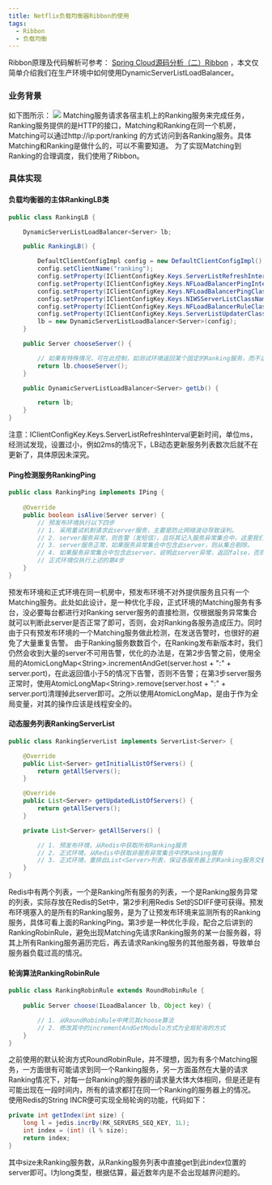 ```yaml
---
title: Netflix负载均衡器Ribbon的使用
tags:
  - Ribbon
  - 负载均衡
---
```


Ribbon原理及代码解析可参考： [Spring Cloud源码分析（二）Ribbon](http://blog.didispace.com/springcloud-sourcecode-ribbon/) ，本文仅简单介绍我们在生产环境中如何使用DynamicServerListLoadBalancer。

### 业务背景
如下图所示：
![](/img/matching_ranking.png)
Matching服务请求各宿主机上的Ranking服务来完成任务，Ranking服务提供的是HTTP的接口，Matching和Ranking在同一个机房，Matching可以通过http://ip:port/ranking 的方式访问到各Ranking服务。具体Matching和Ranking是做什么的，可以不需要知道。
为了实现Matching到Ranking的合理调度，我们使用了Ribbon。

<!--more-->

### 具体实现
#### 负载均衡器的主体RankingLB类
``` java
public class RankingLB {

    DynamicServerListLoadBalancer<Server> lb;

    public RankingLB() {

        DefaultClientConfigImpl config = new DefaultClientConfigImpl();
        config.setClientName("ranking");
        config.setProperty(IClientConfigKey.Keys.ServerListRefreshInterval, 2 * 60 * 1000); // 2分钟更新一次Ranking服务列表
        config.setProperty(IClientConfigKey.Keys.NFLoadBalancerPingInterval, 15); // 注意单位s，用于ping检测各Ranking服务是否可用
        config.setProperty(IClientConfigKey.Keys.NFLoadBalancerPingClassName, RankingPing.class.getName()); // 实现我们自己的Ping检测服务
        config.setProperty(IClientConfigKey.Keys.NIWSServerListClassName, RankingServerList.class.getName()); // 实现我们自己的Ranking服务列表
        config.setProperty(IClientConfigKey.Keys.NFLoadBalancerRuleClassName,RankingRobinRule.class.getName()); // 实现我们自己的负载均衡算法
        config.setProperty(IClientConfigKey.Keys.ServerListUpdaterClassName, PollingServerListUpdater.class.getName());
        lb = new DynamicServerListLoadBalancer<Server>(config);
    }

    public Server chooseServer() {

        // 如果有特殊情况，可在此控制，如测试环境返回某个固定的Ranking服务，而不走LB挑选。
        return lb.chooseServer();
    }

    public DynamicServerListLoadBalancer<Server> getLb() {

        return lb;
    }
}
```
注意：IClientConfigKey.Keys.ServerListRefreshInterval更新时间，单位ms，经测试发现，设置过小，例如2ms的情况下，LB动态更新服务列表数次后就不在更新了，具体原因未深究。

#### Ping检测服务RankingPing
``` java
public class RankingPing implements IPing {
	
	@Override
	public boolean isAlive(Server server) {
        // 预发布环境执行以下四步
        // 1. 采用重试机制请求此server服务，主要是防止网络波动导致误判。
        // 2. server服务异常，则告警（发短信），且将其记入服务异常集合中，这里我们使用了Redis作为此集合。
        // 3. server服务正常，如果服务异常集合中包含此server，则从集合剔除。
        // 4. 如果服务异常集合中包含此server，说明此server异常，返回false，否则，返回true
        // 正式环境仅执行上述的第4步
	}
}
```
预发布环境和正式环境在同一机房中，预发布环境不对外提供服务且只有一个Matching服务。此处如此设计，是一种优化手段，正式环境的Matching服务有多台，没必要每台都进行对Ranking server服务的直接检测，仅根据服务异常集合就可以判断此server是否正常了即可，否则，会对Ranking各服务造成压力。同时由于只有预发布环境的一个Matching服务做此检测，在发送告警时，也很好的避免了大量重复告警。
由于Ranking服务数数百个，在Ranking发布新版本时，我们仍然会收到大量的server不可用告警，优化的办法是，在第2步告警之前，使用全局的AtomicLongMap&lt;String&gt;.incrementAndGet(server.host + ":" + server.port)，在此返回值小于5的情况下告警，否则不告警；在第3步server服务正常时，使用AtomicLongMap&lt;String&gt;.remove(server.host + ":" + server.port)清理掉此server即可。之所以使用AtomicLongMap，是由于作为全局变量，对其的操作应该是线程安全的。

#### 动态服务列表RankingServerList
``` java
public class RankingServerList implements ServerList<Server> {

	@Override
	public List<Server> getInitialListOfServers() {
		return getAllServers();
	}

	@Override
	public List<Server> getUpdatedListOfServers() {
		return getAllServers();
	}

	private List<Server> getAllServers() {

        // 1. 预发布环境，从Redis中获取所有Ranking服务
        // 2. 正式环境，从Redis中获取非服务异常集合中的Ranking服务
        // 3. 正式环境，重排此List<Server>列表，保证各服务器上的Ranking服务交替出现
	}
}
```
Redis中有两个列表，一个是Ranking所有服务的列表，一个是Ranking服务异常的列表，实际存放在Redis的Set中，第2步利用Redis Set的SDIFF便可获得。预发布环境塞入的是所有的Ranking服务，是为了让预发布环境来监测所有的Ranking服务，具体可看上面的RankingPing。第3步是一种优化手段，配合之后讲到的RankingRobinRule，避免出现Matching先请求Ranking服务的某一台服务器，将其上所有Ranking服务遍历完后，再去请求Ranking服务的其他服务器，导致单台服务器负载过高的情况。

#### 轮询算法RankingRobinRule
``` java
public class RankingRobinRule extends RoundRobinRule {
    
	public Server choose(ILoadBalancer lb, Object key) {

		// 1. 从RoundRobinRule中拷贝其choose算法
        // 2. 修改其中的incrementAndGetModulo方式为全局轮询的方式
	}
}
```
之前使用的默认轮询方式RoundRobinRule，并不理想，因为有多个Matching服务，一方面很有可能请求到同一个Ranking服务，另一方面虽然在大量的请求Ranking情况下，对每一台Ranking的服务器的请求量大体大体相同，但是还是有可能出现在一段时间内，所有的请求都打在同一个Ranking的服务器上的情况。
使用Redis的String INCR便可实现全局轮询的功能，代码如下：
``` java
private int getIndex(int size) {
	long l = jedis.incrBy(RK_SERVERS_SEQ_KEY, 1L);
	int index = (int) (l % size);
	return index;
}
```
其中size未Ranking服务数，从Ranking服务列表中直接get到此index位置的server即可。l为long类型，根据估算，最近数年内是不会出现越界问题的。


